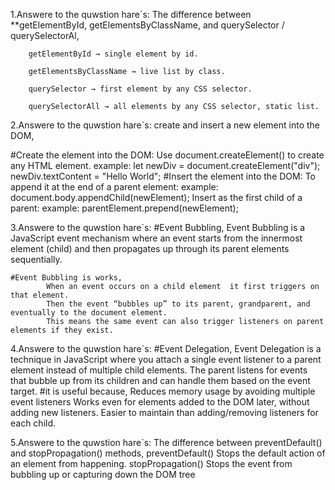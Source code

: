 1.Answere to the quwstion hare`s:
    The difference between **getElementById, getElementsByClassName, and querySelector / querySelectorAl,


        getElementById → single element by id.

        getElementsByClassName → live list by class.

        querySelector → first element by any CSS selector.

        querySelectorAll → all elements by any CSS selector, static list.



2.Answere to the quwstion hare`s:
    create and insert a new element into the DOM,
     
   #Create the element into the DOM:
            Use document.createElement() to create any HTML element.
            example: 
                let newDiv = document.createElement("div");
                newDiv.textContent = "Hello World";
    #Insert the element into the DOM:
            To append it at the end of a parent element:
            example:
                document.body.appendChild(newElement);
            Insert as the first child of a parent:
            example:
                parentElement.prepend(newElement);
                
3.Answere to the quwstion hare`s:
    #Event Bubbling,
            Event Bubbling is a JavaScript event mechanism where an event starts from the innermost element (child) and then propagates up through its parent elements sequentially.

    #Event Bubbling is works,
            When an event occurs on a child element  it first triggers on that element.
            Then the event “bubbles up” to its parent, grandparent, and eventually to the document element.
            This means the same event can also trigger listeners on parent elements if they exist.

4.Answere to the quwstion hare`s:
    #Event Delegation,
           Event Delegation is a technique in JavaScript where you attach a single event listener to a parent element instead of multiple child elements. The parent listens for events that bubble up from its children and can handle them based on the event target.
    #it is useful because,
            Reduces memory usage by avoiding multiple event listeners
            Works even for elements added to the DOM later, without adding new listeners.
            Easier to maintain than adding/removing listeners for each child.


5.Answere to the quwstion hare`s:
   The difference between preventDefault() and stopPropagation() methods,
       preventDefault()
            Stops the default action of an element from happening.
       stopPropagation()
            Stops the event from bubbling up or capturing down the DOM tree